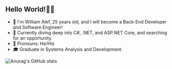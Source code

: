 ## Hello World!👋👋

- 🌱 I'm William Alef, 25 years old, and I will become a Back-End Developer and Software Engineer!
- 🔭 Currently diving deep into C#, .NET, and ASP.NET Core, and searching for an opportunity.
- 🔭 Pronouns: He/His
- :mortar_board: Graduate in Systems Analysis and Development.

![Anurag's GitHub stats](https://github-readme-stats.vercel.app/api?username=William-Alef&show_icons=true&theme=nightowl )
